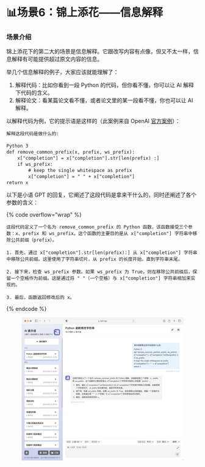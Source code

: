 # 📊场景6：锦上添花——信息解释

### 场景介绍

锦上添花下的第二大的场景是信息解释。它跟改写内容有点像，但又不太一样，信息解释有可能提供超过原文内容的信息。

举几个信息解释的例子，大家应该就能理解了：

1. 解释代码：比如你看到一段 Python 的代码，但你看不懂，你可以让 AI 解释下代码的含义。
2. 解释论文：看某篇论文看不懂，或者论文里的某一段看不懂，你也可以让 AI 解释。

以解释代码为例，它的提示语是这样的（此案例来自 OpenAI [官方案例](https://platform.openai.com/examples/default-python-to-natural-language)）：

```other
解释这段代码是做什么的:

Python 3 
def remove_common_prefix(x, prefix, ws_prefix): 
    x["completion"] = x["completion"].str[len(prefix) :] 
    if ws_prefix: 
        # keep the single whitespace as prefix 
        x["completion"] = " " + x["completion"] 
return x
```

以下是小语 GPT 的回复，它阐述了这段代码是拿来干什么的，同时还阐述了各个参数的含义：

{% code overflow="wrap" %}
```other
这段代码定义了一个名为 remove_common_prefix 的 Python 函数，该函数接受三个参数：x、prefix 和 ws_prefix。这个函数的主要目的是从 x["completion"] 字符串中移除公共前缀（prefix）。

1. 首先，通过 x["completion"].str[len(prefix):] 从 x["completion"] 字符串中移除公共前缀。这里使用了字符串切片，从 prefix 的长度开始，直到字符串末尾。

2. 接下来，检查 ws_prefix 参数。如果 ws_prefix 为 True，则在移除公共前缀后，保留一个空格作为前缀。这是通过将 " "（一个空格）与 x["completion"] 字符串相加来实现的。

3. 最后，函数返回修改后的 x。
```
{% endcode %}

<figure><img src="../.gitbook/assets/image (24).png" alt=""><figcaption></figcaption></figure>

